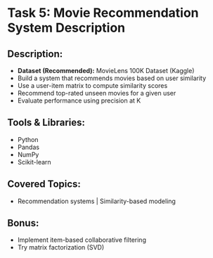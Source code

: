 # Task 5: Movie Recommendation System Description

## Description:
- **Dataset (Recommended):** MovieLens 100K Dataset (Kaggle)
- Build a system that recommends movies based on user similarity
- Use a user-item matrix to compute similarity scores
- Recommend top-rated unseen movies for a given user
- Evaluate performance using precision at K

## Tools & Libraries:
- Python
- Pandas
- NumPy
- Scikit-learn

## Covered Topics:
- Recommendation systems | Similarity-based modeling

## Bonus:
- Implement item-based collaborative filtering
- Try matrix factorization (SVD)
